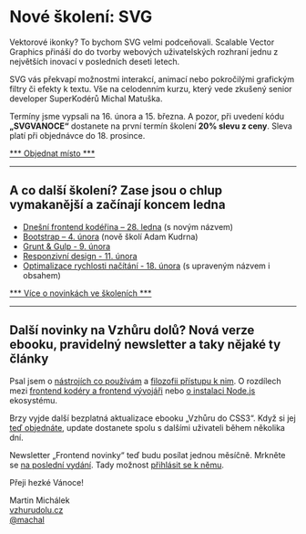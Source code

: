# Nové školení: SVG

Vektorové ikonky? To bychom SVG velmi podceňovali. Scalable Vector Graphics přináší do do tvorby webových uživatelských rozhraní jednu z největších inovací v posledních deseti letech. 

SVG vás překvapí možnostmi interakcí, animací nebo pokročilými grafickým filtry či efekty k textu. Vše na celodenním kurzu, který vede zkušený senior developer SuperKodérů Michal Matuška.

Termíny jsme vypsali na 16. února a 15. března. A pozor, při uvedení kódu **„SVGVANOCE“** dostanete na první termín školení **20% slevu z ceny**. Sleva platí při objednávce do 18. prosince.

[ *** Objednat místo *** ](http://www.vzhurudolu.cz/kurzy/bootstrap#objednavka)

---

## A co další školení? Zase jsou o chlup vymakanější a začínají koncem ledna

- [Dnešní frontend kodéřina – 28. ledna](http://www.vzhurudolu.cz/kurzy/webova-koderina) (s novým názvem)
- [Bootstrap – 4. února](http://www.vzhurudolu.cz/kurzy/bootstrap) (nově školí Adam Kudrna)
- [Grunt &amp; Gulp - 9. února](http://www.vzhurudolu.cz/kurzy/grunt-gulp)
- [Responzivní design - 11. února](http://www.vzhurudolu.cz/kurzy/responzivni-design)
- [Optimalizace rychlosti načítání - 18. února](http://www.vzhurudolu.cz/kurzy/rychlost-nacitani) (s upraveným názvem i obsahem)

[ *** Více o novinkách ve školeních *** ](http://www.vzhurudolu.cz/blog/43-skoleni-2016)

---

## Další novinky na Vzhůru dolů? Nová verze ebooku, pravidelný newsletter a taky nějaké ty články

Psal jsem o [nástrojích co používám](http://www.vzhurudolu.cz/prirucka/nastroje) a [filozofii přístupu k nim](http://www.vzhurudolu.cz/prirucka/nastroje-filozofie). O rozdílech mezi [frontend kodéry a frontend vývojáři](http://www.vzhurudolu.cz/blog/42-frontend-koder-vyvojar) nebo [o instalaci Node.js](http://www.vzhurudolu.cz/prirucka/node-instalace) ekosystému.

Brzy vyjde další bezplatná aktualizace ebooku „Vzhůru do CSS3“. Když si jej [teď objednáte](http://www.vzhurudolu.cz/ebook), update dostanete spolu s dalšími uživateli během několika dní.

Newsletter „Frontend novinky“ teď budu posílat jednou měsíčně. Mrkněte se [na poslední vydání](http://us2.campaign-archive2.com/?u=d6be2f1899eba6a7651157403&id=2c5d148095&e=d96b46471e). Tady možnost [přihlásit se k němu](http://eepurl.com/D-SNv).

Přeji hezké Vánoce!

Martin Michálek  
[vzhurudolu.cz](http://vzhurudolu.cz)  
[@machal](http://twitter.com/machal)






